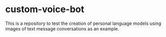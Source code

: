# custom-voice-bot

This is a repository to test the creation of personal language models using images of text message conversations as an example.
